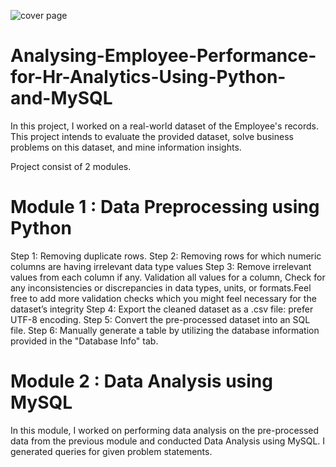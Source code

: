 ![cover page](https://github.com/agujalwar/Analysing-Employee-Performance-for-Hr-Analytics-Using-Python-and-MySQL/assets/125154280/d7f33b88-abe7-4470-bd62-549ecfd5b527)

# Analysing-Employee-Performance-for-Hr-Analytics-Using-Python-and-MySQL
In this project, I worked on a real-world dataset of the Employee's records. This project intends to evaluate the provided dataset, solve business problems on this dataset, and mine information insights. 

Project consist of 2 modules.
# Module 1 : Data Preprocessing using Python

Step 1: Removing duplicate rows.
Step 2: Removing rows for which numeric columns are having irrelevant data type values
Step 3: Remove irrelevant values from each column if any. Validation all values for a column, Check for any inconsistencies or discrepancies in data types, units, or formats.Feel free to add more validation checks which you might feel necessary for the dataset’s integrity
Step 4: Export the cleaned dataset as a .csv file: prefer UTF-8 encoding.
Step 5: Convert the pre-processed dataset into an SQL file. 
Step 6: Manually generate a table by utilizing the database information provided in the "Database Info" tab.

# Module 2 : Data Analysis using MySQL
In this module, I worked on performing data analysis on the pre-processed data from the previous module and conducted Data Analysis using MySQL. I generated queries for given problem statements. 
